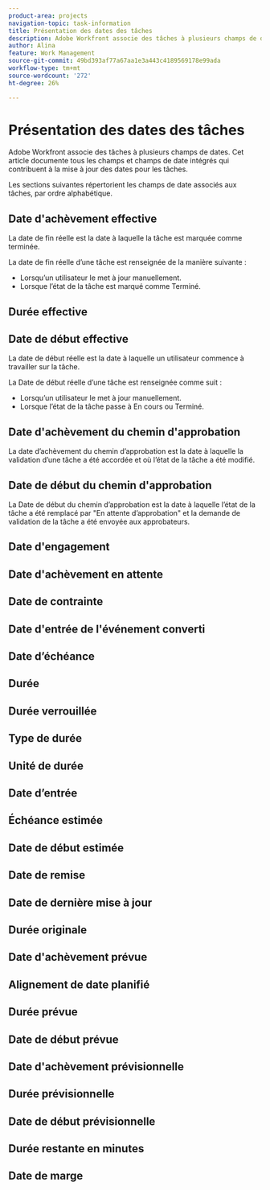 ```yaml
---
product-area: projects
navigation-topic: task-information
title: Présentation des dates des tâches
description: Adobe Workfront associe des tâches à plusieurs champs de dates. Cet article documente tous les champs de date intégrés pour les tâches.
author: Alina
feature: Work Management
source-git-commit: 49bd393af77a67aa1e3a443c4189569178e99ada
workflow-type: tm+mt
source-wordcount: '272'
ht-degree: 26%

---
```



<!--add to TOC and miniTOC-->

# Présentation des dates des tâches

Adobe Workfront associe des tâches à plusieurs champs de dates. Cet article documente tous les champs et champs de date intégrés qui contribuent à la mise à jour des dates pour les tâches.

Les sections suivantes répertorient les champs de date associés aux tâches, par ordre alphabétique.

## Date d&#39;achèvement effective

La date de fin réelle est la date à laquelle la tâche est marquée comme terminée.

La date de fin réelle d’une tâche est renseignée de la manière suivante :

* Lorsqu’un utilisateur le met à jour manuellement.
* Lorsque l’état de la tâche est marqué comme Terminé.

## Durée effective

## Date de début effective

La date de début réelle est la date à laquelle un utilisateur commence à travailler sur la tâche.

La Date de début réelle d’une tâche est renseignée comme suit :

* Lorsqu’un utilisateur le met à jour manuellement.
* Lorsque l’état de la tâche passe à En cours ou Terminé.

## Date d&#39;achèvement du chemin d&#39;approbation

La date d’achèvement du chemin d’approbation est la date à laquelle la validation d’une tâche a été accordée et où l’état de la tâche a été modifié.

## Date de début du chemin d&#39;approbation

La Date de début du chemin d’approbation est la date à laquelle l’état de la tâche a été remplacé par &quot;En attente d’approbation&quot; et la demande de validation de la tâche a été envoyée aux approbateurs.

## Date d&#39;engagement

## Date d&#39;achèvement en attente

## Date de contrainte

## Date d&#39;entrée de l&#39;événement converti

## Date d’échéance

## Durée

## Durée verrouillée

## Type de durée

## Unité de durée

## Date d’entrée

## Échéance estimée

## Date de début estimée

## Date de remise

## Date de dernière mise à jour

## Durée originale

## Date d&#39;achèvement prévue

## Alignement de date planifié

## Durée prévue

## Date de début prévue

## Date d&#39;achèvement prévisionnelle

## Durée prévisionnelle

## Date de début prévisionnelle

## Durée restante en minutes

## Date de marge







